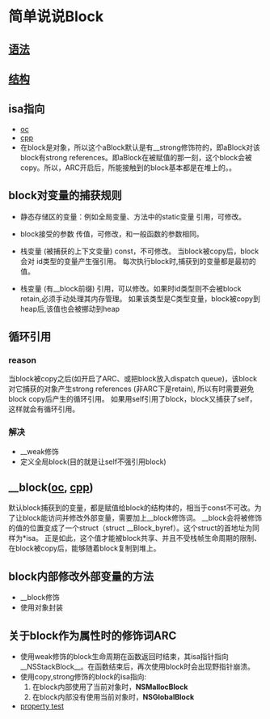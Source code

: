 # 简单说说Block

## [语法](http://fuckingblocksyntax.com)

## [结构](/BlockStruct.h)
## isa指向
* [oc](/TestBlock.m)
* [cpp](/TestBlock..cpp)
* 在block是对象，所以这个aBlock默认是有__strong修饰符的，即aBlock对该block有strong references。即aBlock在被赋值的那一刻，这个block会被copy。所以，ARC开启后，所能接触到的block基本都是在堆上的。。
## block对变量的捕获规则
*  静态存储区的变量：例如全局变量、方法中的static变量
引用，可修改。

* block接受的参数
传值，可修改，和一般函数的参数相同。

* 栈变量 (被捕获的上下文变量)
const，不可修改。 当block被copy后，block会对 id类型的变量产生强引用。
每次执行block时,捕获到的变量都是最初的值。

* 栈变量 (有__block前缀)
引用，可以修改。如果时id类型则不会被block retain,必须手动处理其内存管理。
如果该类型是C类型变量，block被copy到heap后,该值也会被挪动到heap
## 循环引用
### reason
当block被copy之后(如开启了ARC、或把block放入dispatch queue)，该block对它捕获的对象产生strong references (非ARC下是retain),
所以有时需要避免block copy后产生的循环引用。
如果用self引用了block，block又捕获了self，这样就会有循环引用。
### 解决
* __weak修饰
* 定义全局block(目的就是让self不强引用block)

## __block([oc](/__block.m),  [cpp](/__block.cpp))
默认block捕获到的变量，都是赋值给block的结构体的，相当于const不可改。为了让block能访问并修改外部变量，需要加上__block修饰词。
__block会将被修饰的值的位置变成了一个struct（struct __Block_byref）。这个struct的首地址为同样为*isa。
正是如此，这个值才能被block共享、并且不受栈帧生命周期的限制、在block被copy后，能够随着block复制到堆上。
## block内部修改外部变量的方法
* __block修饰
* 使用对象封装
## 关于block作为属性时的修饰词ARC
* 使用weak修饰的block生命周期在函数返回时结束，其isa指针指向__NSStackBlock__。在函数结束后，再次使用block时会出现野指针崩溃。
* 使用copy,strong修饰的block的isa指向:
   1. 在block内部使用了当前对象时，__NSMallocBlock__
   2. 在block内部没有使用当前对象时，__NSGlobalBlock__
* [property test](/propertyTest.m)




